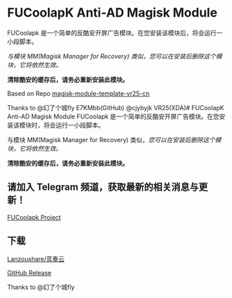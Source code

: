 # FUCoolapK Anti-AD Magisk Module
FUCoolapk 是一个简单的反酷安开屏广告模块。在您安装该模块后，将会运行一小段脚本。

*与模块 MM(Magisk Manager for Recovery) 类似，您可以在安装后删除这个模块，它将依然生效。*

**清除酷安的缓存后，请务必重新安装此模块。**


Based on Repo  [magisk-module-template-vr25-cn](https://github.com/E7KMbb/magisk-module-template-vr25-cn)

Thanks to @幻了个城fly E7KMbb(GitHub) @cjybyjk VR25(XDA)# FUCoolapK Anti-AD Magisk Module
FUCoolapk 是一个简单的反酷安开屏广告模块。在您安装该模块时，将会运行一小段脚本。

与模块 MM(Magisk Manager for Recovery) 类似，*您可以在安装后删除这个模块，它将依然生效。*

**清除酷安的缓存后，请务必重新安装此模块。**


## 请加入 Telegram 频道，获取最新的相关消息与更新！

[FUCoolapk Project](t.me/fucoolapk)


## 下载

[Lanzoushare/蓝奏云](http://t.cn/ESovBa3)

[GitHub Release](https://github.com/Flyfish233/FUCoolapK/release)


Thanks to @幻了个城fly
